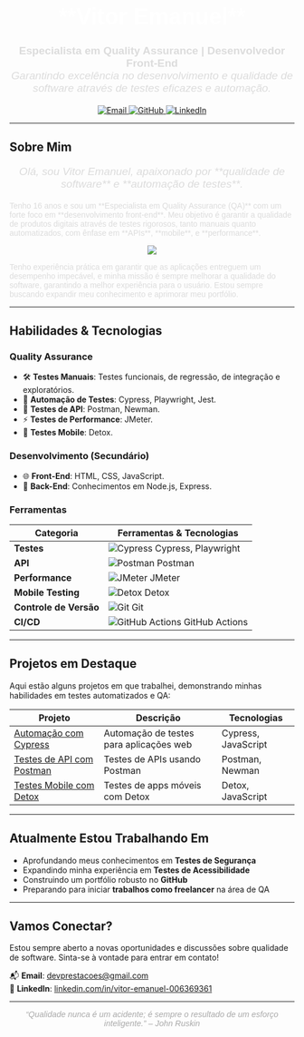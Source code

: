 <h1 align="center" style="color: #FFFFFF; font-family: 'Arial', sans-serif; font-size: 2.5rem;">**Vitor Emanuel**</h1>

<p align="center" style="color: #DCDCDC; font-family: 'Arial', sans-serif; font-size: 1.2rem;">
  <b>Especialista em Quality Assurance | Desenvolvedor Front-End</b><br/>
  <i>Garantindo excelência no desenvolvimento e qualidade de software através de testes eficazes e automação.</i>
</p>

<p align="center">
  <!-- Badges com efeitos -->
  <a href="mailto:devprestacoes@gmail.com">
    <img src="https://img.shields.io/badge/Email-devprestacoes@gmail.com-FF3D00?style=for-the-badge&logo=gmail&logoColor=white" alt="Email" />
  </a>
  <a href="https://github.com/victoremanuel23">
    <img src="https://img.shields.io/badge/GitHub-victoremanuel23-181717?style=for-the-badge&logo=github&logoColor=white" alt="GitHub" />
  </a>
  <a href="https://www.linkedin.com/in/vitor-emanuel-006369361">
    <img src="https://img.shields.io/badge/LinkedIn-vitor--emanuel-0077B5?style=for-the-badge&logo=linkedin&logoColor=white" alt="LinkedIn" />
  </a>
</p>

---

## **Sobre Mim**

<p align="center" style="color: #DCDCDC; font-family: 'Arial', sans-serif; font-size: 1.2rem;">
  <i>Olá, sou Vitor Emanuel, apaixonado por **qualidade de software** e **automação de testes**.</i>
</p>

<p style="color: #DCDCDC; font-family: 'Arial', sans-serif;">
  Tenho 16 anos e sou um **Especialista em Quality Assurance (QA)** com um forte foco em **desenvolvimento front-end**. Meu objetivo é garantir a qualidade de produtos digitais através de testes rigorosos, tanto manuais quanto automatizados, com ênfase em **APIs**, **mobile**, e **performance**.
</p>

<p align="center">
  <img src="https://img.shields.io/badge/Quality%20Assurance-%E2%9C%93-4CAF50?style=for-the-badge" />
</p>

<p style="color: #DCDCDC; font-family: 'Arial', sans-serif;">
  Tenho experiência prática em garantir que as aplicações entreguem um desempenho impecável, e minha missão é sempre melhorar a qualidade do software, garantindo a melhor experiência para o usuário. Estou sempre buscando expandir meu conhecimento e aprimorar meu portfólio.
</p>

---

## **Habilidades & Tecnologias**

### **Quality Assurance**
- 🛠️ **Testes Manuais**: Testes funcionais, de regressão, de integração e exploratórios.
- 🤖 **Automação de Testes**: Cypress, Playwright, Jest.
- 🔌 **Testes de API**: Postman, Newman.
- ⚡ **Testes de Performance**: JMeter.
- 📱 **Testes Mobile**: Detox.

### **Desenvolvimento (Secundário)**
- 🌐 **Front-End**: HTML, CSS, JavaScript.
- 🔧 **Back-End**: Conhecimentos em Node.js, Express.

### **Ferramentas**

| Categoria            | Ferramentas & Tecnologias                                      |
|----------------------|---------------------------------------------------------------|
| **Testes**            | ![Cypress](https://img.shields.io/badge/Cypress-4D61C1?style=for-the-badge&logo=cypress&logoColor=white) Cypress, Playwright |
| **API**               | ![Postman](https://img.shields.io/badge/Postman-FF6C37?style=for-the-badge&logo=postman&logoColor=white) Postman |
| **Performance**       | ![JMeter](https://img.shields.io/badge/JMeter-FB5B00?style=for-the-badge&logo=apache&logoColor=white) JMeter |
| **Mobile Testing**    | ![Detox](https://img.shields.io/badge/Detox-00B0B9?style=for-the-badge&logo=detox&logoColor=white) Detox |
| **Controle de Versão**| ![Git](https://img.shields.io/badge/Git-F05032?style=for-the-badge&logo=git&logoColor=white) Git |
| **CI/CD**             | ![GitHub Actions](https://img.shields.io/badge/GitHub%20Actions-2088FF?style=for-the-badge&logo=github-actions&logoColor=white) GitHub Actions |

---

## **Projetos em Destaque**

Aqui estão alguns projetos em que trabalhei, demonstrando minhas habilidades em testes automatizados e QA:

| Projeto  | Descrição | Tecnologias |
|----------|-----------|-------------|
| [Automação com Cypress](https://github.com/victoremanuel23/testes-cypress) | Automação de testes para aplicações web | Cypress, JavaScript |
| [Testes de API com Postman](https://github.com/victoremanuel23/api-postman) | Testes de APIs usando Postman | Postman, Newman |
| [Testes Mobile com Detox](https://github.com/victoremanuel23/testes-mobile-detox) | Testes de apps móveis com Detox | Detox, JavaScript |

---

## **Atualmente Estou Trabalhando Em**

- Aprofundando meus conhecimentos em **Testes de Segurança**
- Expandindo minha experiência em **Testes de Acessibilidade**
- Construindo um portfólio robusto no **GitHub**
- Preparando para iniciar **trabalhos como freelancer** na área de QA

---

## **Vamos Conectar?**

Estou sempre aberto a novas oportunidades e discussões sobre qualidade de software. Sinta-se à vontade para entrar em contato!

📬 **Email**: [devprestacoes@gmail.com](mailto:devprestacoes@gmail.com)  
🔗 **LinkedIn**: [linkedin.com/in/vitor-emanuel-006369361](https://www.linkedin.com/in/vitor-emanuel-006369361)

---

<p align="center" style="color: #A9A9A9; font-family: 'Arial', sans-serif;">
  <i style="font-size: 0.9rem;">“Qualidade nunca é um acidente; é sempre o resultado de um esforço inteligente.” – John Ruskin</i>
</p>
